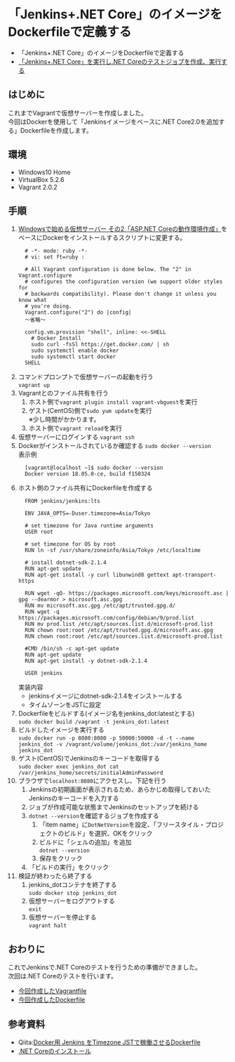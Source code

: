 # 「Jenkins+.NET Core」のイメージをDockerfileで定義する
- 「Jenkins+.NET Core」のイメージをDockerfileで定義する
- [「Jenkins+.NET Core」を実行し.NET Coreのテストジョブを作成、実行する](https://github.com/kazenetu/blog-reports/blob/master/reports/26-docker-jenkins-dotnet/readme.md)

## はじめに
これまでVagrantで仮想サーバーを作成しました。  
今回はDockerを使用して「Jenkinsイメージをベースに.NET Core2.0を追加する」Dockerfileを作成します。

## 環境
- Windows10 Home  
- VirtualBox 5.2.6  
- Vagrant 2.0.2

## 手順
1. [Windowsで始める仮想サーバー その2「ASP.NET Coreの動作環境作成」](https://github.com/kazenetu/blog-reports/tree/master/reports/17-dotnetTestCentOS2/readme.md)をベースにDockerをインストールするスクリプトに変更する。  
    ```
      # -*- mode: ruby -*-
      # vi: set ft=ruby :

      # All Vagrant configuration is done below. The "2" in Vagrant.configure
      # configures the configuration version (we support older styles for
      # backwards compatibility). Please don't change it unless you know what
      # you're doing.
      Vagrant.configure("2") do |config|
      ～省略～

      config.vm.provision "shell", inline: <<-SHELL
        # Docker Install
        sudo curl -fsSl https://get.docker.com/ | sh
        sudo systemctl enable docker
        sudo systemctl start docker
      SHELL
    ```
1. コマンドプロンプトで仮想サーバーの起動を行う  
    ```vagrant up```
1. Vagrantとのファイル共有を行う
    1. ホスト側で```vagrant plugin install vagrant-vbguest```を実行
    1. ゲスト(CentOS)側で```sudo yum update```を実行  
       ※少し時間がかかります。
    1. ホスト側で```vagrant reload```を実行
1. 仮想サーバーにログインする 
    ```vagrant ssh```
1. Dockerがインストールされているか確認する
    ```sudo docker --version```  
    表示例  
    ```
      [vagrant@localhost ~]$ sudo docker --version
      Docker version 18.05.0-ce, build f150324
    ```
1. ホスト側のファイル共有にDockerfileを作成する
    ```
      FROM jenkins/jenkins:lts

      ENV JAVA_OPTS=-Duser.timezone=Asia/Tokyo

      # set timezone for Java runtime arguments
      USER root

      # set timezone for OS by root
      RUN ln -sf /usr/share/zoneinfo/Asia/Tokyo /etc/localtime

      # install dotnet-sdk-2.1.4
      RUN apt-get update
      RUN apt-get install -y curl libunwind8 gettext apt-transport-https

      RUN wget -qO- https://packages.microsoft.com/keys/microsoft.asc | gpg --dearmor > microsoft.asc.gpg
      RUN mv microsoft.asc.gpg /etc/apt/trusted.gpg.d/
      RUN wget -q https://packages.microsoft.com/config/debian/9/prod.list
      RUN mv prod.list /etc/apt/sources.list.d/microsoft-prod.list
      RUN chown root:root /etc/apt/trusted.gpg.d/microsoft.asc.gpg
      RUN chown root:root /etc/apt/sources.list.d/microsoft-prod.list

      #CMD /bin/sh -c apt-get update
      RUN apt-get update
      RUN apt-get install -y dotnet-sdk-2.1.4

      USER jenkins
    ```
    実装内容
    * jenkinsイメージにdotnet-sdk-2.1.4をインストールする
    * タイムゾーンをJSTに設定
1. Dockerfileをビルドする(イメージ名をjenkins_dot:latestとする)  
  ```sudo docker build /vagrant -t jenkins_dot:latest```
1. ビルドしたイメージを実行する  
  ```sudo docker run -p 8080:8080 -p 50000:50000 -d -t --name jenkins_dot -v /vagrant/volume/jenkins_dot:/var/jenkins_home jenkins_dot```
1. ゲスト(CentOS)でJenkinsのキーコードを取得する  
  ```sudo docker exec jenkins_dot cat /var/jenkins_home/secrets/initialAdminPassword```
1. ブラウザで```localhost:8080```にアクセスし、下記を行う
    1. Jenkinsの初期画面が表示されるため、あらかじめ取得しておいたJenkinsのキーコードを入力する
    1. ジョブが作成可能な状態までJenkinsのセットアップを続ける
    1. ```dotnet --version```を確認するジョブを作成する
        1. 「item name」に```DotNetVersion```を設定、「フリースタイル・プロジェクトのビルド」を選択、OKをクリック
        1. ビルドに「シェルの追加」を追加  
        ```dotnet --version```
        1. 保存をクリック
    1. 「ビルドの実行」をクリック
1. 検証が終わったら終了する
    1. jenkins_dotコンテナを終了する  
       ```sudo docker stop jenkins_dot```
    1. 仮想サーバーをログアウトする  
       ```exit```
    1. 仮想サーバーを停止する  
       ```vagrant halt```

## おわりに
これでJenkinsで.NET Coreのテストを行うための準備ができました。  
次回は.NET Coreのテストを行います。  

- [今回作成したVagrantfile](./Vagrantfile)
- [今回作成したDockerfile](./Dockerfile)

## 参考資料
* Qiita:[Docker用 Jenkins をTimezone JSTで稼働させるDockerfile](https://qiita.com/k1tajima/items/bc1d4cd24b081ad42957)
* [.NET Coreのインストール](https://www.microsoft.com/net/download/linux-package-manager/debian9/sdk-2.1.4)
